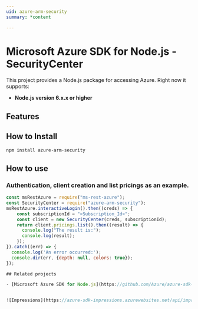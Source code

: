 ```yaml
---
uid: azure-arm-security
summary: *content

---
```

# Microsoft Azure SDK for Node.js - SecurityCenter
This project provides a Node.js package for accessing Azure. Right now it supports:
- **Node.js version 6.x.x or higher**

## Features


## How to Install

```bash
npm install azure-arm-security
```

## How to use

### Authentication, client creation and list pricings as an example.

```javascript
const msRestAzure = require("ms-rest-azure");
const SecurityCenter = require("azure-arm-security");
msRestAzure.interactiveLogin().then((creds) => {
    const subscriptionId = "<Subscription_Id>";
    const client = new SecurityCenter(creds, subscriptionId);
    return client.pricings.list().then((result) => {
      console.log("The result is:");
      console.log(result);
    });
}).catch((err) => {
  console.log('An error occurred:');
  console.dir(err, {depth: null, colors: true});
});

## Related projects

- [Microsoft Azure SDK for Node.js](https://github.com/Azure/azure-sdk-for-node)


![Impressions](https://azure-sdk-impressions.azurewebsites.net/api/impressions/azure-sdk-for-node%2Flib%2Fservices%2FsecurityManagement%2FREADME.png)
